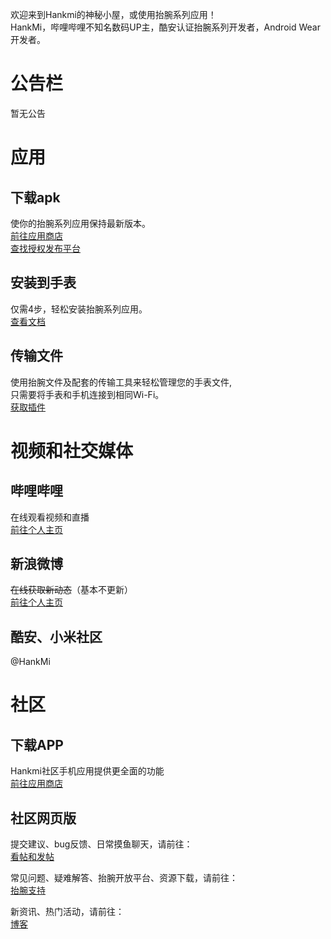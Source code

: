 欢迎来到Hankmi的神秘小屋，或使用抬腕系列应用！  
HankMi，哔哩哔哩不知名数码UP主，酷安认证抬腕系列开发者，Android Wear开发者。

# 公告栏
暂无公告


# 应用

## 下载apk 
使你的抬腕系列应用保持最新版本。  
[前往应用商店](download/apps.md)  
[查找授权发布平台](support/to3rd.md)
## 安装到手表
仅需4步，轻松安装抬腕系列应用。  
[查看文档](download/install.md)
## 传输文件
使用抬腕文件及配套的传输工具来轻松管理您的手表文件,  
只需要将手表和手机连接到相同Wi-Fi。  
[获取插件](https://support.qq.com/products/350783/faqs/110472)


# 视频和社交媒体

## 哔哩哔哩
在线观看视频和直播  
[前往个人主页](https://space.bilibili.com/400656980)
## 新浪微博
~~在线获取新动态~~（基本不更新）  
[前往个人主页](https://weibo.com/u/6495434022)
## 酷安、小米社区
@HankMi


# 社区

## 下载APP
Hankmi社区手机应用提供更全面的功能  
[前往应用商店](download/apps.md)
## 社区网页版
提交建议、bug反馈、日常摸鱼聊天，请前往：  
[看帖和发帖](https://support.qq.com/products/350783)  
  
常见问题、疑难解答、抬腕开放平台、资源下载，请前往：  
[抬腕支持](https://support.qq.com/products/350783/faqs-more/)  
  
新资讯、热门活动，请前往：  
[博客](https://support.qq.com/products/350783/blog-archive)
